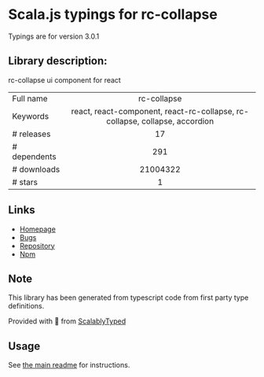 
# Scala.js typings for rc-collapse

Typings are for version 3.0.1

## Library description:
rc-collapse ui component for react

|                    |                 |
| ------------------ | :-------------: |
| Full name          | rc-collapse |
| Keywords           | react, react-component, react-rc-collapse, rc-collapse, collapse, accordion |
| # releases         | 17 |
| # dependents       | 291 |
| # downloads        | 21004322 |
| # stars            | 1 |

## Links
- [Homepage](http://github.com/react-component/collapse)
- [Bugs](http://github.com/react-component/collapse/issues)
- [Repository](https://github.com/react-component/collapse)
- [Npm](https://www.npmjs.com/package/rc-collapse)
    


## Note
This library has been generated from typescript code from first party type definitions.

Provided with :purple_heart: from [ScalablyTyped](https://github.com/oyvindberg/ScalablyTyped)

## Usage
See [the main readme](../../readme.md) for instructions.


